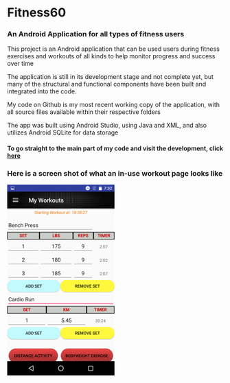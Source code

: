 # Fitness60
### An Android Application for all types of fitness users 

This project is an Android application that can be used users during fitness
exercises and workouts of all kinds to help monitor progress and success over time

The application is still in its development stage and not complete yet, but many of the structural and 
functional components have been built and integrated into the code.

My code on Github is my most recent working copy of the application, with all source files available within their respective folders

The app was built using Android Studio, using Java and XML, and also utilizes Android SQLite for data storage

#### To go straight to the main part of my code and visit the development, click [here](https://github.com/ShivamDh/Fitness60/app/src/main)

### Here is a screen shot of what an in-use workout page looks like
<img src="https://raw.githubusercontent.com/ShivamDh/Fitness60/repo/repo-specific/App%20Workout%20Screenshot.png" alt="Drawing" width="250"/>
